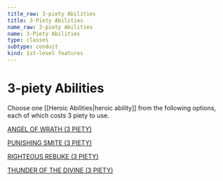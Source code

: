 ```yaml
---
title_raw: 3-piety Abilities
title: 3-Piety Abilities
name_raw: 3-piety Abilities
name: 3-Piety Abilities
type: classes
subtype: conduit
kind: 1st-level features
---
```


# 3-piety Abilities

Choose one [[Heroic Abilities|heroic ability]] from the following options, each of which costs 3 piety to use.

[ANGEL OF WRATH (3 PIETY)](./Angel%20Of%20Wrath%203%20Piety.md)

[PUNISHING SMITE (3 PIETY)](./Punishing%20Smite%203%20Piety.md)

[RIGHTEOUS REBUKE (3 PIETY)](./Righteous%20Rebuke%203%20Piety.md)

[THUNDER OF THE DIVINE (3 PIETY)](./Thunder%20Of%20The%20Divine%203%20Piety.md)
